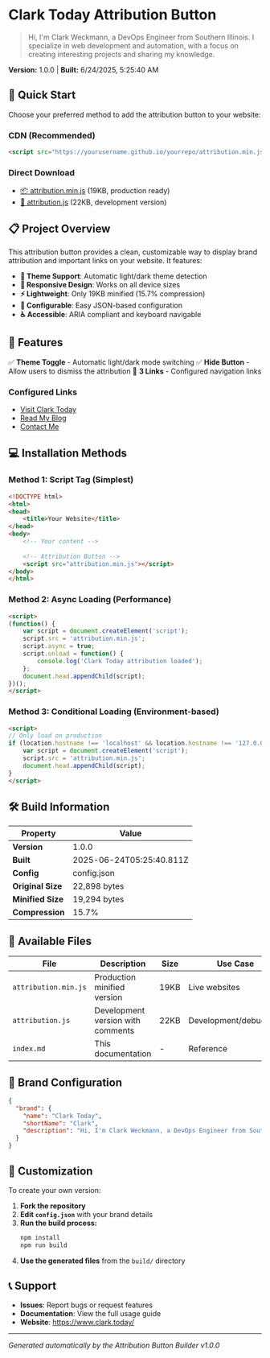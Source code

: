 # Clark Today Attribution Button

> Hi, I'm Clark Weckmann, a DevOps Engineer from Southern Illinois. I specialize in web development and automation, with a focus on creating interesting projects and sharing my knowledge.

**Version:** 1.0.0 | **Built:** 6/24/2025, 5:25:40 AM

## 🚀 Quick Start

Choose your preferred method to add the attribution button to your website:

### CDN (Recommended)
```html
<script src="https://yourusername.github.io/yourrepo/attribution.min.js"></script>
```

### Direct Download
- [📦 attribution.min.js](attribution.min.js) (19KB, production ready)
- [📄 attribution.js](attribution.js) (22KB, development version)

## 📋 Project Overview

This attribution button provides a clean, customizable way to display brand attribution and important links on your website. It features:

- **🎨 Theme Support**: Automatic light/dark theme detection
- **📱 Responsive Design**: Works on all device sizes
- **⚡ Lightweight**: Only 19KB minified (15.7% compression)
- **🔧 Configurable**: Easy JSON-based configuration
- **♿ Accessible**: ARIA compliant and keyboard navigable

## 🎯 Features

✅ **Theme Toggle** - Automatic light/dark mode switching
✅ **Hide Button** - Allow users to dismiss the attribution
🔗 **3 Links** - Configured navigation links

### Configured Links
- [Visit Clark Today](https://www.clark.today/)
- [Read My Blog](https://www.clark.today/blog)
- [Contact Me](https://www.clark.today/card)

## 💻 Installation Methods

### Method 1: Script Tag (Simplest)
```html
<!DOCTYPE html>
<html>
<head>
    <title>Your Website</title>
</head>
<body>
    <!-- Your content -->
    
    <!-- Attribution Button -->
    <script src="attribution.min.js"></script>
</body>
</html>
```

### Method 2: Async Loading (Performance)
```html
<script>
(function() {
    var script = document.createElement('script');
    script.src = 'attribution.min.js';
    script.async = true;
    script.onload = function() {
        console.log('Clark Today attribution loaded');
    };
    document.head.appendChild(script);
})();
</script>
```

### Method 3: Conditional Loading (Environment-based)
```html
<script>
// Only load on production
if (location.hostname !== 'localhost' && location.hostname !== '127.0.0.1') {
    var script = document.createElement('script');
    script.src = 'attribution.min.js';
    document.head.appendChild(script);
}
</script>
```

## 🛠️ Build Information

| Property | Value |
|----------|-------|
| **Version** | 1.0.0 |
| **Built** | 2025-06-24T05:25:40.811Z |
| **Config** | config.json |
| **Original Size** | 22,898 bytes |
| **Minified Size** | 19,294 bytes |
| **Compression** | 15.7% |

## 📁 Available Files

| File | Description | Size | Use Case |
|------|-------------|------|----------|
| `attribution.min.js` | Production minified version | 19KB | Live websites |
| `attribution.js` | Development version with comments | 22KB | Development/debugging |
| `index.md` | This documentation | - | Reference |

## 🎨 Brand Configuration

```json
{
  "brand": {
    "name": "Clark Today",
    "shortName": "Clark",
    "description": "Hi, I'm Clark Weckmann, a DevOps Engineer from Southern Illinois. I specialize in web development and automation, with a focus on creating interesting projects and sharing my knowledge."
  }
}
```

## 🔧 Customization

To create your own version:

1. **Fork the repository**
2. **Edit `config.json`** with your brand details
3. **Run the build process:**
   ```bash
   npm install
   npm run build
   ```
4. **Use the generated files** from the `build/` directory

## 📞 Support

- **Issues**: Report bugs or request features
- **Documentation**: View the full usage guide
- **Website**: https://www.clark.today/

---

*Generated automatically by the Attribution Button Builder v1.0.0*
